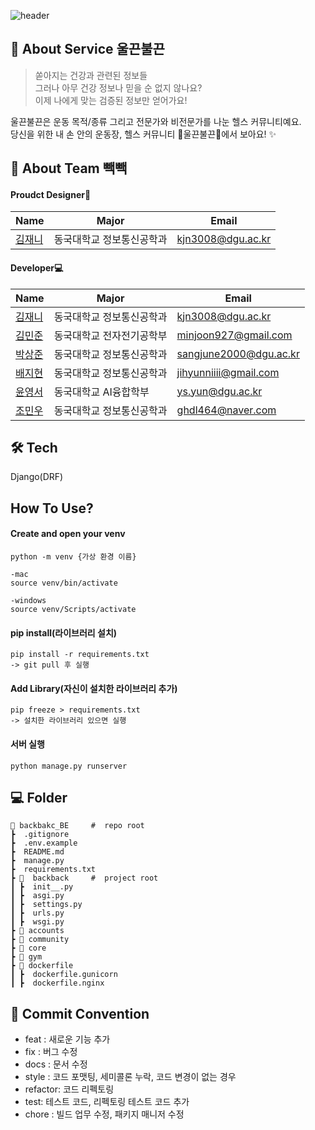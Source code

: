 
![header](https://capsule-render.vercel.app/api?type=waving&color=auto&height=300&section=header&text=울끈불끈&fontSize=90&animation=fadeIn&fontAlignY=38&desc=당신을%20위한%20내%20손%20안의%20운동장,%20헬스%20커뮤니티%20"울끈불끈"&descAlignY=58&descAlign=62)

## 🌠  About Service 울끈불끈
> 쏟아지는 건강과 관련된 정보들 <br>
> 그러나 아무 건강 정보나 믿을 순 없지 않나요? <br>
> 이제 나에게 맞는 검증된 정보만 얻어가요! <br>


울끈불끈은 운동 목적/종류 그리고 전문가와 비전문가를 나눈 헬스 커뮤니티예요. <br>
당신을 위한 내 손 안의 운동장, 헬스 커뮤니티 🎁울끈불끈🎁에서 보아요! ✨ <br>


## 👋 About Team 빽빽

#### Proudct Designer🎨
| Name                                         | Major           | Email                |
| -------------------------------------------- | --------------  | -------------------- |
| [김재니](https://github.com/kmjenny)   | 동국대학교 정보통신공학과  | kjn3008@dgu.ac.kr |

#### Developer💻
| Name                                         | Major            | Email                |
| -------------------------------------------- | --------------  | ----------------------- |
| [김재니](https://github.com/kmjenny)   | 동국대학교 정보통신공학과  | kjn3008@dgu.ac.kr |
| [김민준](https://github.com/samdolls) | 동국대학교 전자전기공학부     | minjoon927@gmail.com |
| [박상준](https://github.com/tkdwns414) | 동국대학교 정보통신공학과   | sangjune2000@dgu.ac.kr |
| [배지현](https://github.com/jihyunniiii) | 동국대학교 정보통신공학과    | jihyunniiii@gmail.com |
| [윤영서](https://github.com/0seoYun) | 동국대학교 AI융합학부    | ys.yun@dgu.ac.kr |
| [조민우](https://github.com/minwoo0419) | 동국대학교 정보통신공학과   | ghdl464@naver.com |




## 🛠️ Tech
Django(DRF)

## How To Use?
#### Create and open your venv
```
python -m venv {가상 환경 이름}

-mac
source venv/bin/activate

-windows
source venv/Scripts/activate
```


#### pip install(라이브러리 설치)
```
pip install -r requirements.txt
-> git pull 후 실행
```

#### Add Library(자신이 설치한 라이브러리 추가)
```
pip freeze > requirements.txt
-> 설치한 라이브러리 있으면 실행
```

#### 서버 실행
```
python manage.py runserver
```

## 💻 Folder

```
📂 backbakc_BE     #  repo root
┣  .gitignore
┣  .env.example
┣  README.md
┣  manage.py
┣  requirements.txt
┣ 📂  backback     #  project root
┃ ┣  init__.py
┃ ┣  asgi.py
┃ ┣  settings.py
┃ ┣  urls.py
┃ ┣  wsgi.py
┣ 📂 accounts
┣ 📂 community
┣ 📂 core
┣ 📂 gym
┣ 📂 dockerfile
┃ ┣  dockerfile.gunicorn
┃ ┣  dockerfile.nginx
```

## 🎯 Commit Convention
-   feat : 새로운 기능 추가
-   fix : 버그 수정
-   docs : 문서 수정
-   style : 코드 포맷팅, 세미콜론 누락, 코드 변경이 없는 경우
-   refactor: 코드 리펙토링
-   test: 테스트 코드, 리펙토링 테스트 코드 추가
-   chore : 빌드 업무 수정, 패키지 매니저 수정





